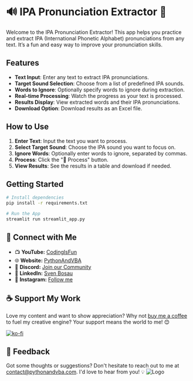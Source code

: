 # 🔊 IPA Pronunciation Extractor 🎉

Welcome to the IPA Pronunciation Extractor! This app helps you practice and extract IPA (International Phonetic Alphabet) pronunciations from any text. It’s a fun and easy way to improve your pronunciation skills.

## Features
- **Text Input**: Enter any text to extract IPA pronunciations.
- **Target Sound Selection**: Choose from a list of predefined IPA sounds.
- **Words to Ignore**: Optionally specify words to ignore during extraction.
- **Real-time Processing**: Watch the progress as your text is processed.
- **Results Display**: View extracted words and their IPA pronunciations.
- **Download Option**: Download results as an Excel file.

## How to Use
1. **Enter Text**: Input the text you want to process.
2. **Select Target Sound**: Choose the IPA sound you want to focus on.
3. **Ignore Words**: Optionally enter words to ignore, separated by commas.
4. **Process**: Click the "🚀 Process" button.
5. **View Results**: See the results in a table and download if needed.

## Getting Started
```bash
# Install dependencies
pip install -r requirements.txt

# Run the App
streamlit run streamlit_app.py
```

## 🤝 Connect with Me
- 📺 **YouTube:** [CodingIsFun](https://youtube.com/c/CodingIsFun)
- 🌐 **Website:** [PythonAndVBA](https://pythonandvba.com)
- 💬 **Discord:** [Join our Community](https://pythonandvba.com/discord)
- 💼 **LinkedIn:** [Sven Bosau](https://www.linkedin.com/in/sven-bosau/)
- 📸 **Instagram:** [Follow me](https://www.instagram.com/sven_bosau/)

## ☕️ Support My Work
Love my content and want to show appreciation? Why not [buy me a coffee](https://pythonandvba.com/coffee-donation) to fuel my creative engine? Your support means the world to me! 😊

[![ko-fi](https://ko-fi.com/img/githubbutton_sm.svg)](https://pythonandvba.com/coffee-donation)

## 💌 Feedback
Got some thoughts or suggestions? Don't hesitate to reach out to me at contact@pythonandvba.com. I'd love to hear from you! 💡
![Logo](https://www.pythonandvba.com/banner-img)

